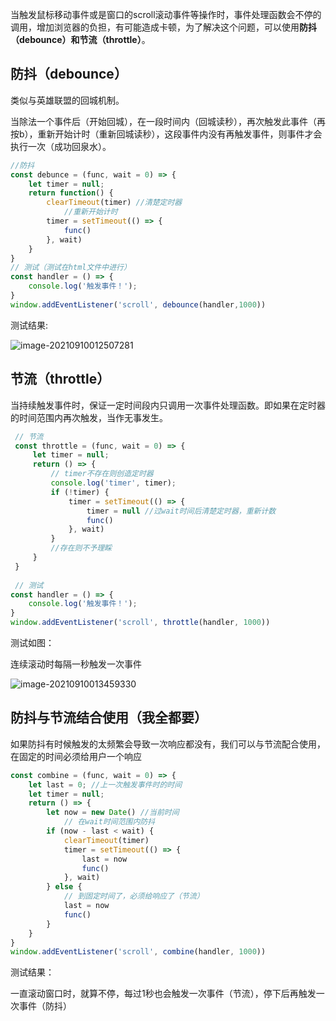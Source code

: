 

当触发鼠标移动事件或是窗口的scroll滚动事件等操作时，事件处理函数会不停的调用，增加浏览器的负担，有可能造成卡顿，为了解决这个问题，可以使用**防抖（debounce）**和**节流（throttle）**。

## 防抖（debounce）

类似与英雄联盟的回城机制。

当除法一个事件后（开始回城），在一段时间内（回城读秒），再次触发此事件（再按b），重新开始计时（重新回城读秒），这段事件内没有再触发事件，则事件才会执行一次（成功回泉水）。

``` javascript
//防抖
const debunce = (func, wait = 0) => {
    let timer = null;
    return function() {
        clearTimeout(timer) //清楚定时器
            //重新开始计时
        timer = setTimeout(() => {
            func()
        }, wait)
    }
}
// 测试（测试在html文件中进行）
const handler = () => {
	console.log('触发事件！');
}
window.addEventListener('scroll', debounce(handler,1000))
```

测试结果:

![image-20210910012507281](https://i.loli.net/2021/09/10/scfBDhmuZTtl5QP.png)



## 节流（throttle）

当持续触发事件时，保证一定时间段内只调用一次事件处理函数。即如果在定时器的时间范围内再次触发，当作无事发生。

``` javascript
 // 节流
 const throttle = (func, wait = 0) => {
     let timer = null;
     return () => {
         // timer不存在则创造定时器
         console.log('timer', timer);
         if (!timer) {
             timer = setTimeout(() => {
                 timer = null //过wait时间后清楚定时器，重新计数
                 func()
             }, wait)
         }
         //存在则不予理睬
     }
 }
 
 // 测试
const handler = () => {
	console.log('触发事件！');
}
window.addEventListener('scroll', throttle(handler, 1000))	
```

测试如图：

连续滚动时每隔一秒触发一次事件

![image-20210910013459330](https://i.loli.net/2021/09/10/EyIoqnTmklKAs7X.png)



## 防抖与节流结合使用（我全都要）

如果防抖有时候触发的太频繁会导致一次响应都没有，我们可以与节流配合使用，在固定的时间必须给用户一个响应

``` javascript
const combine = (func, wait = 0) => {
    let last = 0; //上一次触发事件时的时间
    let timer = null;
    return () => {
        let now = new Date() //当前时间
            // 在wait时间范围内防抖
        if (now - last < wait) {
            clearTimeout(timer)
            timer = setTimeout(() => {
                last = now
                func()
            }, wait)
        } else {
            // 到固定时间了，必须给响应了（节流）
            last = now
            func()
        }
    }
}
window.addEventListener('scroll', combine(handler, 1000))
```

测试结果：

一直滚动窗口时，就算不停，每过1秒也会触发一次事件（节流），停下后再触发一次事件（防抖）
